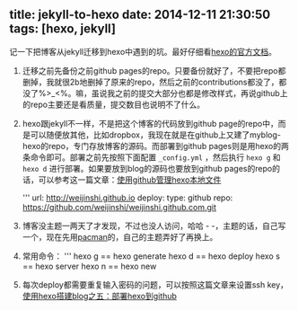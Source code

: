 title: jekyll-to-hexo
date: 2014-12-11 21:30:50
tags: [hexo, jekyll]
---

记一下把博客从jekyll迁移到hexo中遇到的坑。最好仔细看[hexo的官方文档](http://hexo.io/docs/)。

1. 迁移之前先备份之前github pages的repo。只要备份就好了，不要把repo都删掉，我就很2b地删掉了原来的repo，然后之前的contributions都没了，都没了%>_<%。嘛，虽说我之前的提交大部分也都是修改样式，再说github上的repo主要还是看质量，提交数目也说明不了什么。

2. hexo跟jekyll不一样，不是把这个博客的代码放到github page的repo中，而是可以随便放其他，比如dropbox，我现在就是在github上又建了myblog-hexo的repo，专门存放博客的源码。而部署到github pages则是用hexo的两条命令即可。部署之前先按照下面配置 `_config.yml` ，然后执行 `hexo g` 和 `hexo d` 进行部署。如果要放到blog的源码也要放到github pages的repo的话，可以参考这一篇文章：[使用github管理hexo本地文件](http://youthyblog.com/2014/06/28/使用github管理hexo本地文件)

    '''
    url: http://weijinshi.github.io
    deploy:
      type: github
      repo: https://github.com/weijinshi/weijinshi.github.com.git

3. 博客没主题一两天了才发现，不过也没人访问，哈哈 - -，主题的话，自己写一个，现在先用[pacman](https://github.com/A-limon/pacman)的，自己的主题弄好了再换上。

4. 常用命令：
    '''
    hexo g == hexo generate
    hexo d == hexo deploy
    hexo s == hexo server
    hexo n == hexo new

5. 每次deploy都需要重复输入密码的问题，可以按照这篇文章来设置ssh key，[使用hexo搭建blog之五：部署hexo到github](http://www.studio2013.com/2013/07/21/hexo-github-deploy/)
